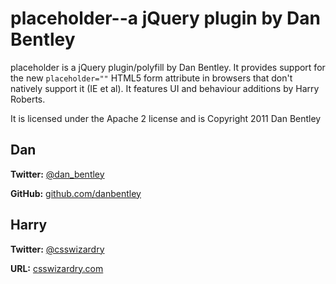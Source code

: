 # placeholder--a jQuery plugin by Dan Bentley

placeholder is a jQuery plugin/polyfill by Dan Bentley. It provides support for the new `placeholder=""` HTML5 form attribute in browsers that don't natively support it (IE et al).
It features UI and behaviour additions by Harry Roberts.

It is licensed under the Apache 2 license and is Copyright 2011 Dan Bentley

## Dan
**Twitter:** [@dan_bentley](http://twitter.com/dan_bentley)

**GitHub:** [github.com/danbentley](https://github.com/danbentley)
	
## Harry
**Twitter:**	[@csswizardry](http://twitter.com/csswizardry)

**URL:**		[csswizardry.com](http://csswizardry.com/)